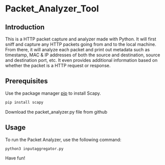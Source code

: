 # Packet_Analyzer_Tool


## Introduction

This is a HTTP packet capture and analyzer made with Python. It will first sniff and capture any HTTP packets going from and to the local machine. From there, it will analyze each packet and print out metadata such as timestamp, MAC & IP addresses of both the source and destination, source and destination port, etc. It even provides additional information based on whether the packet is a HTTP request or response.

## Prerequisites

Use the package manager [pip](https://pip.pypa.io/en/stable/) to install Scapy.

```bash
pip install scapy
```

Download the packet_analyzer.py file from github

## Usage

To run the Packet Analyzer, use the following command:

```bash
python3 inputaggregator.py
```

Have fun!
